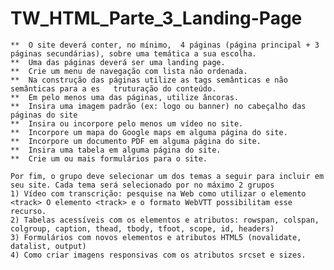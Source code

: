 # TW_HTML_Parte_3_Landing-Page
    **  O site deverá conter, no mínimo,  4 páginas (página principal + 3 páginas secundárias), sobre uma temática a sua escolha.
    **  Uma das páginas deverá ser uma landing page.
    **  Crie um menu de navegação com lista não ordenada.
    **  Na construção das páginas utilize as tags semânticas e não semânticas para a es   truturação do conteúdo.
    **  Em pelo menos uma das páginas, utilize âncoras.
    **  Insira uma imagem padrão (ex: logo ou banner) no cabeçalho das páginas do site
    **  Insira ou incorpore pelo menos um vídeo no site.
    **  Incorpore um mapa do Google maps em alguma página do site.
    **  Incorpore um documento PDF em alguma página do site.
    **  Insira uma tabela em alguma página do site. 
    **  Crie um ou mais formulários para o site.

    Por fim, o grupo deve selecionar um dos temas a seguir para incluir em seu site. Cada tema será selecionado por no máximo 2 grupos
    1) Vídeo com transcrição: pesquise na Web como utilizar o elemento <track> O elemento <track> e o formato WebVTT possibilitam esse recurso.
    2) Tabelas acessíveis com os elementos e atributos: rowspan, colspan, colgroup, caption, thead, tbody, tfoot, scope, id, headers)
    3) Formulários com novos elementos e atributos HTML5 (novalidate, datalist, output)
    4) Como criar imagens responsivas com os atributos srcset e sizes.

